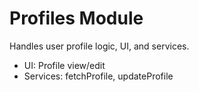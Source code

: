 # Profiles Module

Handles user profile logic, UI, and services.
- UI: Profile view/edit
- Services: fetchProfile, updateProfile 